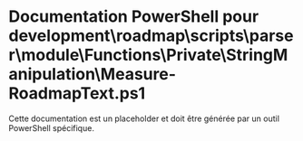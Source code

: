 # Documentation PowerShell pour development\roadmap\scripts\parser\module\Functions\Private\StringManipulation\Measure-RoadmapText.ps1

Cette documentation est un placeholder et doit être générée par un outil PowerShell spécifique.
